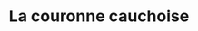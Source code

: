 ---
title: "La couronne cauchoise"
url: /port-jerome-sur-seine/la-couronne-cauchoise/
shop: boulangerie
---